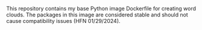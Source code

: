 This repository contains my base Python image Dockerfile for creating word clouds. The packages in this image are considered stable and should not cause compatibility issues (HFN 01/29/2024).
